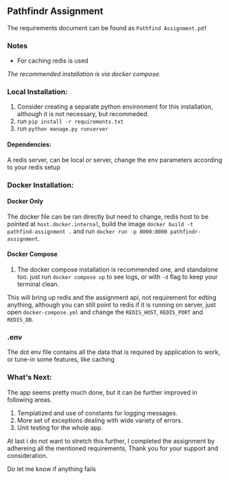 ## Pathfindr Assignment

The requirements document can be found as `Pathfind Assignment.pdf`

### Notes
* For caching redis is used


*The recommended installation is via docker compose.*
### Local Installation:
1. Consider creating a separate python environment for this installation, although it is not necessary, but recommeded.
2. run `pip install -r requirements.txt`
3. run `python manage.py runserver`

#### Dependencies:
A redis server, can be local or server, change the env parameters according to your redis setup

### Docker Installation:
#### Docker Only
 The docker file can be ran directly but need to change, redis host to be pointed at `host.docker.internal`, build the image `docker build -t pathfind-assignment .` and run `docker run -p 8000:8000 pathfindr-assignment`.
#### Docker Compose
1. The docker compose installation is recommended one, and standalone too. just run `docker compose up` to see logs, or with `-d` flag to keep your terminal clean.

This will bring up redis and the assignment api, not requirement for edting anything, although you can still point to redis if it is running on server, just open `docker-compose.yml` and change the `REDIS_HOST`, `REDIS_PORT` and `REDIS_DB`.

### .env
The dot env file contains all the data that is required by application to work, or tune-in some features, like caching

### What's Next:
The app seems pretty much done, but it can be further improved in following areas.
1. Templatized and use of constants for logging messages.
2. More set of exceptions dealing with wide variety of errors.
3. Unit testing for the whole app.

At last i do not want to stretch this further, I completed the assignment by adhereing all the mentioned requirements, Thank you for your support and consideration.

Do let me know if anything fails


